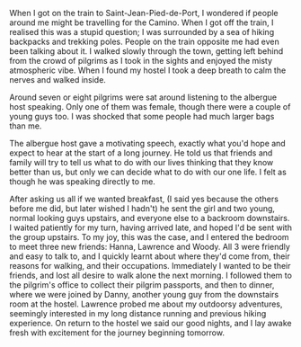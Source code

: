When I got on the train to Saint-Jean-Pied-de-Port, I wondered if people around me might be travelling for the Camino. When I got off the train, I realised this was a stupid question; I was surrounded by a sea of hiking backpacks and trekking poles. People on the train opposite me had even been talking about it. I walked slowly through the town, getting left behind from the crowd of pilgrims as I took in the sights and enjoyed the misty atmospheric vibe. When I found my hostel I took a deep breath to calm the nerves and walked inside.

Around seven or eight pilgrims were sat around listening to the albergue host speaking. Only one of them was female, though there were a couple of young guys too. I was shocked that some people had much larger bags than me.

The albergue host gave a motivating speech, exactly what you'd hope and expect to hear at the start of a long journey. He told us that friends and family will try to tell us what to do with our lives thinking that they know better than us, but only we can decide what to do with our one life. I felt as though he was speaking directly to me.

After asking us all if we wanted breakfast, (I said yes because the others before me did, but later wished I hadn't) he sent the girl and two young, normal looking guys upstairs, and everyone else to a backroom downstairs. I waited patiently for my turn, having arrived late, and hoped I'd be sent with the group upstairs. To my joy, this was the case, and I entered the bedroom to meet three new friends: Hanna, Lawrence and Woody. All 3 were friendly and easy to talk to, and I quickly learnt about where they'd come from, their reasons for walking, and their occupations. Immediately I wanted to be their friends, and lost all desire to walk alone the next morning. I followed them to the pilgrim's office to collect their pilgrim passports, and then to dinner, where we were joined by Danny, another young guy from the downstairs room at the hostel. Lawrence probed me about my outdoorsy adventures, seemingly interested in my long distance running and previous hiking experience. On return to the hostel we said our good nights, and I lay awake fresh with excitement for the journey beginning tomorrow.
